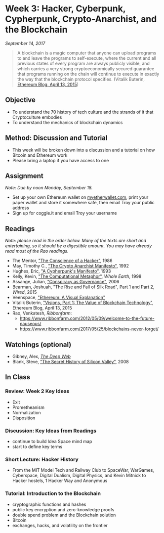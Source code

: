 # Week 3: Hacker, Cyberpunk, Cypherpunk, Crypto-Anarchist, and the Blockchain
*September 14, 2017*

> A blockchain is a magic computer that anyone can upload programs to and leave the programs to self-execute, where the current and all previous states of every program are always publicly visible, and which carries a very strong cryptoeconomically secured guarantee that programs running on the chain will continue to execute in exactly the way that the blockchain protocol specifies. \(Vitalik Buterin, [Ethereum Blog, April 13, 2015](https://blog.ethereum.org/2015/04/13/visions-part-1-the-value-of-blockchain-technology/)\)

## Objective
* To understand the 70 history of tech culture and the strands of it that Cryptoculture embodies
* To understand the mechanics of blockchain dynamics

## Method: Discussion and Tutorial
* This week will be broken down into a discussion and a tutorial on how Bitcoin and Ethereum work
* Please bring a laptop if you have access to one

## Assignment
*Note: Due by noon Monday, September 18.*

* Set up your own Ethereum wallet on [myetherwallet.com](https://myetherwallet.com/), print your paper wallet and store it somewhere safe, then email Troy your public address
* Sign up for coggle.it and email Troy your username

## Readings
*Note: please read in the order below. Many of the texts are short and entertaining, so it should be a digestible amount. You may have already read most of the Rao readings.*

* The Mentor, ["The Conscience of a Hacker"](http://phrack.org/issues/7/3.html), 1986
* May, Timothy C., ["The Crypto Anarchist Manifesto"](https://www.activism.net/cypherpunk/crypto-anarchy.html), 1992
* Hughes, Eric, ["A Cypherpunk's Manifesto"](https://www.activism.net/cypherpunk/manifesto.html), 1993
* Kelly, Kevin, ["The Computational Metaphor"](http://www.wholeearth.com/issue/1340/article/63/the.computational.metaphor), *Whole Earth*, 1998
* Assange, Julian, ["Conspiracy as Governance"](http://cryptome.org/0002/ja-conspiracies.pdf), 2006
* Bearman, Joshuah, "The Rise and Fall of Silk Road", [Part 1](https://www.wired.com/2015/04/silk-road-1/) and [Part 2](https://www.wired.com/2015/05/silk-road-2/), *Wired*, 2015
* Veenspace, ["Ethereum: A Visual Explanation"](http://veenspace.com/ethereum)
* Vitalik Buterin, ["Visions, Part 1: The Value of Blockchain Technology"](https://blog.ethereum.org/2015/04/13/visions-part-1-the-value-of-blockchain-technology/), Ethereum Blog, April 13, 2015
* Rao, Venkatesh, *Ribbonfarm*:
  * https://www.ribbonfarm.com/2012/05/09/welcome-to-the-future-nauseous/
  * https://www.ribbonfarm.com/2017/05/25/blockchains-never-forget/

## Watchings (optional)
* Gibney, Alex, [*The Deep Web*](http://www.imdb.com/title/tt3312868/)
* Blank, Steve, ["The Secret History of Silicon Valley"](https://www.youtube.com/watch?v=ZTC_RxWN_xo), 2008

## In Class
### Review: Week 2 Key Ideas
* Exit
* Prometheanism
* Normalization
* Disposition

### Discussion: Key Ideas from Readings
* continue to build Idea Space mind map
* start to define key terms

### Short Lecture: Hacker History
* From the MIT Model Tech and Railway Club to SpaceWar, WarGames, Cyberspace, Digital Dualism, Digital Physics, and Kevin Mitnick to Hacker hostels, 1 Hacker Way and Anonymous

### Tutorial: Introduction to the Blockchain
* cryptographic functions and hashes
* public key encryption and zero-knowledge proofs
* double spend problem and the Blockchain solution
* Bitcoin
* exchanges, hacks, and volatility on the frontier